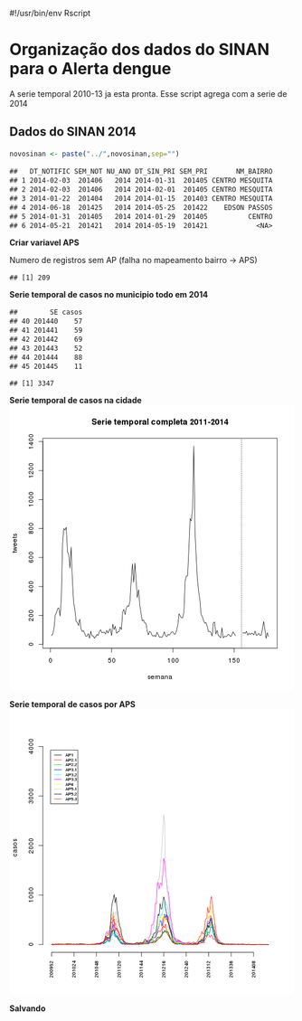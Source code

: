#!/usr/bin/env Rscript

Organização dos dados do SINAN para o Alerta dengue
====================================================
A serie temporal 2010-13 ja esta pronta. Esse script agrega com a serie de 2014



Dados do SINAN 2014
--------------------


```r
novosinan <- paste("../",novosinan,sep="")
```


```
##   DT_NOTIFIC SEM_NOT NU_ANO DT_SIN_PRI SEM_PRI       NM_BAIRRO
## 1 2014-02-03  201406   2014 2014-01-31  201405 CENTRO MESQUITA
## 2 2014-02-03  201406   2014 2014-02-01  201405 CENTRO MESQUITA
## 3 2014-01-22  201404   2014 2014-01-15  201403 CENTRO MESQUITA
## 4 2014-06-18  201425   2014 2014-05-25  201422    EDSON PASSOS
## 5 2014-01-31  201405   2014 2014-01-29  201405          CENTRO
## 6 2014-05-21  201421   2014 2014-05-19  201421            <NA>
```


**Criar variavel APS**



Numero de registros sem AP (falha no mapeamento bairro -> APS)

```
## [1] 209
```


**Serie temporal de casos no municipio todo em 2014**


```
##        SE casos
## 40 201440    57
## 41 201441    59
## 42 201442    69
## 43 201443    52
## 44 201444    88
## 45 201445    11
```


```
## [1] 3347
```





**Serie temporal de casos na cidade**
![plot of chunk unnamed-chunk-9](figure/unnamed-chunk-9.png) 


**Serie temporal de casos por APS**
![plot of chunk unnamed-chunk-10](figure/unnamed-chunk-10.png) 

**Salvando**


